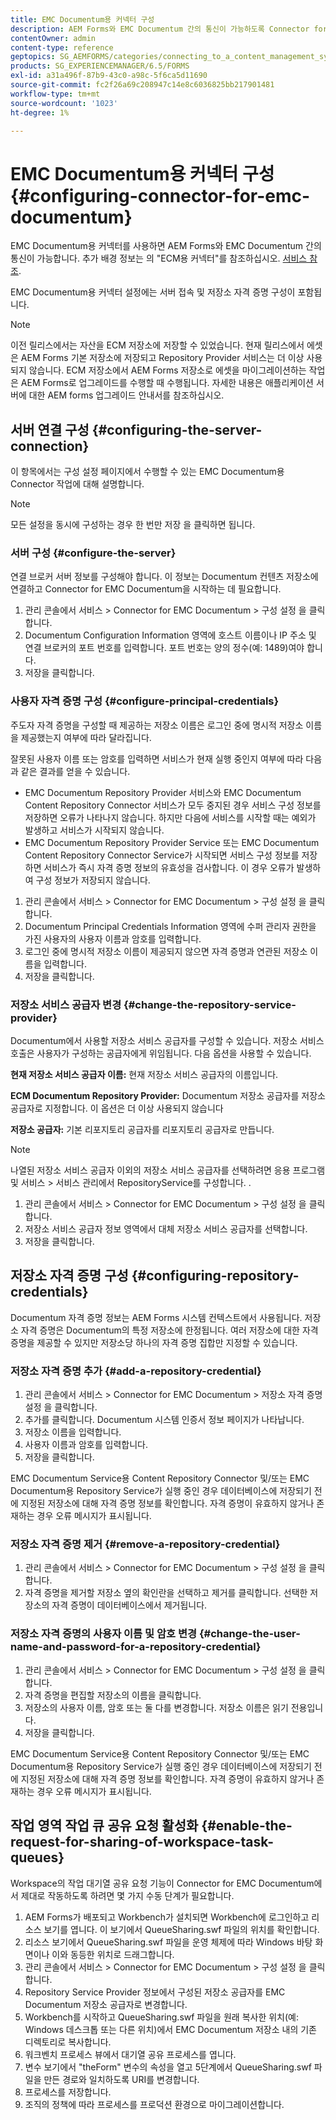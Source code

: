 ```yaml
---
title: EMC Documentum용 커넥터 구성
description: AEM Forms와 EMC Documentum 간의 통신이 가능하도록 Connector for EMC Documentum을 구성하는 방법에 대해 알아봅니다.
contentOwner: admin
content-type: reference
geptopics: SG_AEMFORMS/categories/connecting_to_a_content_management_system
products: SG_EXPERIENCEMANAGER/6.5/FORMS
exl-id: a31a496f-87b9-43c0-a98c-5f6ca5d11690
source-git-commit: fc2f26a69c208947c14e8c6036825bb217901481
workflow-type: tm+mt
source-wordcount: '1023'
ht-degree: 1%

---
```


# EMC Documentum용 커넥터 구성 {#configuring-connector-for-emc-documentum}

EMC Documentum용 커넥터를 사용하면 AEM Forms와 EMC Documentum 간의 통신이 가능합니다. 추가 배경 정보는 의 &quot;ECM용 커넥터&quot;를 참조하십시오. [서비스 참조](https://www.adobe.com/go/learn_aemforms_services_63).

EMC Documentum용 커넥터 설정에는 서버 접속 및 저장소 자격 증명 구성이 포함됩니다.

>[!NOTE]
>
>이전 릴리스에서는 자산을 ECM 저장소에 저장할 수 있었습니다. 현재 릴리스에서 에셋은 AEM Forms 기본 저장소에 저장되고 Repository Provider 서비스는 더 이상 사용되지 않습니다. ECM 저장소에서 AEM Forms 저장소로 에셋을 마이그레이션하는 작업은 AEM Forms로 업그레이드를 수행할 때 수행됩니다. 자세한 내용은 애플리케이션 서버에 대한 AEM forms 업그레이드 안내서를 참조하십시오.

## 서버 연결 구성 {#configuring-the-server-connection}

이 항목에서는 구성 설정 페이지에서 수행할 수 있는 EMC Documentum용 Connector 작업에 대해 설명합니다.

>[!NOTE]
>
>모든 설정을 동시에 구성하는 경우 한 번만 저장 을 클릭하면 됩니다.

### 서버 구성 {#configure-the-server}

연결 브로커 서버 정보를 구성해야 합니다. 이 정보는 Documentum 컨텐츠 저장소에 연결하고 Connector for EMC Documentum을 시작하는 데 필요합니다.

1. 관리 콘솔에서 서비스 > Connector for EMC Documentum > 구성 설정 을 클릭합니다.
1. Documentum Configuration Information 영역에 호스트 이름이나 IP 주소 및 연결 브로커의 포트 번호를 입력합니다. 포트 번호는 양의 정수(예: 1489)여야 합니다.
1. 저장을 클릭합니다.

### 사용자 자격 증명 구성 {#configure-principal-credentials}

주도자 자격 증명을 구성할 때 제공하는 저장소 이름은 로그인 중에 명시적 저장소 이름을 제공했는지 여부에 따라 달라집니다.

잘못된 사용자 이름 또는 암호를 입력하면 서비스가 현재 실행 중인지 여부에 따라 다음과 같은 결과를 얻을 수 있습니다.

* EMC Documentum Repository Provider 서비스와 EMC Documentum Content Repository Connector 서비스가 모두 중지된 경우 서비스 구성 정보를 저장하면 오류가 나타나지 않습니다. 하지만 다음에 서비스를 시작할 때는 예외가 발생하고 서비스가 시작되지 않습니다.
* EMC Documentum Repository Provider Service 또는 EMC Documentum Content Repository Connector Service가 시작되면 서비스 구성 정보를 저장하면 서비스가 즉시 자격 증명 정보의 유효성을 검사합니다. 이 경우 오류가 발생하여 구성 정보가 저장되지 않습니다.

1. 관리 콘솔에서 서비스 > Connector for EMC Documentum > 구성 설정 을 클릭합니다.
1. Documentum Principal Credentials Information 영역에 수퍼 관리자 권한을 가진 사용자의 사용자 이름과 암호를 입력합니다.
1. 로그인 중에 명시적 저장소 이름이 제공되지 않으면 자격 증명과 연관된 저장소 이름을 입력합니다.
1. 저장을 클릭합니다.

### 저장소 서비스 공급자 변경 {#change-the-repository-service-provider}

Documentum에서 사용할 저장소 서비스 공급자를 구성할 수 있습니다. 저장소 서비스 호출은 사용자가 구성하는 공급자에게 위임됩니다. 다음 옵션을 사용할 수 있습니다.

**현재 저장소 서비스 공급자 이름:** 현재 저장소 서비스 공급자의 이름입니다.

**ECM Documentum Repository Provider:** Documentum 저장소 공급자를 저장소 공급자로 지정합니다. 이 옵션은 더 이상 사용되지 않습니다

**저장소 공급자:** 기본 리포지토리 공급자를 리포지토리 공급자로 만듭니다.

>[!NOTE]
>
>나열된 저장소 서비스 공급자 이외의 저장소 서비스 공급자를 선택하려면 응용 프로그램 및 서비스 > 서비스 관리에서 RepositoryService를 구성합니다. <!-- Fix broken link (See Managing Services) -->.

1. 관리 콘솔에서 서비스 > Connector for EMC Documentum > 구성 설정 을 클릭합니다.
1. 저장소 서비스 공급자 정보 영역에서 대체 저장소 서비스 공급자를 선택합니다.
1. 저장을 클릭합니다.

## 저장소 자격 증명 구성 {#configuring-repository-credentials}

Documentum 자격 증명 정보는 AEM Forms 시스템 컨텍스트에서 사용됩니다. 저장소 자격 증명은 Documentum의 특정 저장소에 한정됩니다. 여러 저장소에 대한 자격 증명을 제공할 수 있지만 저장소당 하나의 자격 증명 집합만 지정할 수 있습니다.

### 저장소 자격 증명 추가 {#add-a-repository-credential}

1. 관리 콘솔에서 서비스 > Connector for EMC Documentum > 저장소 자격 증명 설정 을 클릭합니다.
1. 추가를 클릭합니다. Documentum 시스템 인증서 정보 페이지가 나타납니다.
1. 저장소 이름을 입력합니다.
1. 사용자 이름과 암호를 입력합니다.
1. 저장을 클릭합니다.

EMC Documentum Service용 Content Repository Connector 및/또는 EMC Documentum용 Repository Service가 실행 중인 경우 데이터베이스에 저장되기 전에 지정된 저장소에 대해 자격 증명 정보를 확인합니다. 자격 증명이 유효하지 않거나 존재하는 경우 오류 메시지가 표시됩니다.

### 저장소 자격 증명 제거 {#remove-a-repository-credential}

1. 관리 콘솔에서 서비스 > Connector for EMC Documentum > 구성 설정 을 클릭합니다.
1. 자격 증명을 제거할 저장소 옆의 확인란을 선택하고 제거를 클릭합니다. 선택한 저장소의 자격 증명이 데이터베이스에서 제거됩니다.

### 저장소 자격 증명의 사용자 이름 및 암호 변경 {#change-the-user-name-and-password-for-a-repository-credential}

1. 관리 콘솔에서 서비스 > Connector for EMC Documentum > 구성 설정 을 클릭합니다.
1. 자격 증명을 편집할 저장소의 이름을 클릭합니다.
1. 저장소의 사용자 이름, 암호 또는 둘 다를 변경합니다. 저장소 이름은 읽기 전용입니다.
1. 저장을 클릭합니다.

EMC Documentum Service용 Content Repository Connector 및/또는 EMC Documentum용 Repository Service가 실행 중인 경우 데이터베이스에 저장되기 전에 지정된 저장소에 대해 자격 증명 정보를 확인합니다. 자격 증명이 유효하지 않거나 존재하는 경우 오류 메시지가 표시됩니다.

## 작업 영역 작업 큐 공유 요청 활성화 {#enable-the-request-for-sharing-of-workspace-task-queues}

Workspace의 작업 대기열 공유 요청 기능이 Connector for EMC Documentum에서 제대로 작동하도록 하려면 몇 가지 수동 단계가 필요합니다.

1. AEM Forms가 배포되고 Workbench가 설치되면 Workbench에 로그인하고 리소스 보기를 엽니다. 이 보기에서 QueueSharing.swf 파일의 위치를 확인합니다.
1. 리소스 보기에서 QueueSharing.swf 파일을 운영 체제에 따라 Windows 바탕 화면이나 이와 동등한 위치로 드래그합니다.
1. 관리 콘솔에서 서비스 > Connector for EMC Documentum > 구성 설정 을 클릭합니다.
1. Repository Service Provider 정보에서 구성된 저장소 공급자를 EMC Documentum 저장소 공급자로 변경합니다.
1. Workbench를 시작하고 QueueSharing.swf 파일을 원래 복사한 위치(예: Windows 데스크톱 또는 다른 위치)에서 EMC Documentum 저장소 내의 기존 디렉토리로 복사합니다.
1. 워크벤치 프로세스 뷰에서 대기열 공유 프로세스를 엽니다.
1. 변수 보기에서 &quot;theForm&quot; 변수의 속성을 열고 5단계에서 QueueSharing.swf 파일을 만든 경로와 일치하도록 URI를 변경합니다.
1. 프로세스를 저장합니다.
1. 조직의 정책에 따라 프로세스를 프로덕션 환경으로 마이그레이션합니다.
